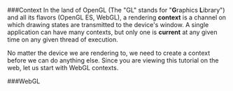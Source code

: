 
###Context
In the land of OpenGL (The "GL" stands for "**G**raphics **L**ibrary") and all its flavors (OpenGL ES, WebGL), a rendering **context** is a channel on which drawing states are transmitted to the device's window. A single application can have many contexts, but only one is **current** at any given time on any given thread of execution.

No matter the device we are rendering to, we need to create a context before we can do anything else. Since you are viewing this tutorial on the web, let us start with WebGL contexts.

###WebGL



